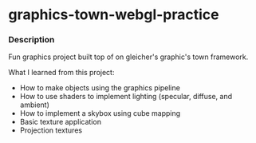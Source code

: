 # graphics-town-webgl-practice 

### Description
Fun graphics project built top of on gleicher's graphic's town framework.

What I learned from this project:
- How to make objects using the graphics pipeline
- How to use shaders to implement lighting (specular, diffuse, and ambient)
- How to implement a skybox using cube mapping
- Basic texture application
- Projection textures
